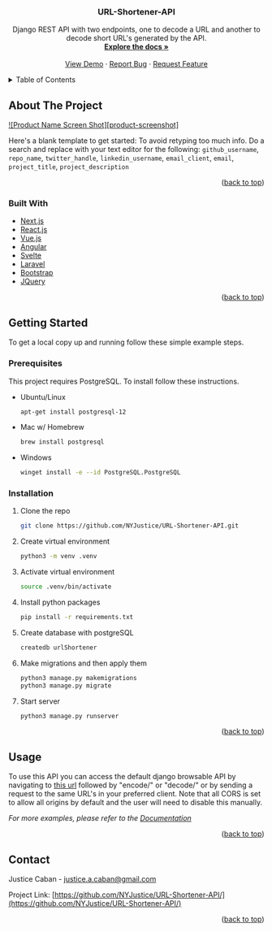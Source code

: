 <div id="top"></div>

<br />
<div align="center">
  <a href="https://github.com/NYJustice/URL-Shortener-API">
  </a>

<h3 align="center">URL-Shortener-API</h3>

  <p align="center">
    Django REST API with two endpoints, one to decode a URL and another to decode short URL's generated by the API.
    <br />
    <a href="https://github.com/NYJustice/URL-Shortener-API"><strong>Explore the docs »</strong></a>
    <br />
    <br />
    <a href="https://github.com/NYJustice/URL-Shortener-API">View Demo</a>
    ·
    <a href="https://github.com/NYJustice/URL-Shortener-API/issues">Report Bug</a>
    ·
    <a href="https://github.com/NYJustice/URL-Shortener-API/issues">Request Feature</a>
  </p>
</div>



<!-- TABLE OF CONTENTS -->
<details>
  <summary>Table of Contents</summary>
  <ol>
    <li>
      <a href="#about-the-project">About The Project</a>
    </li>
    <li>
      <a href="#getting-started">Getting Started</a>
      <ul>
        <li><a href="#prerequisites">Prerequisites</a></li>
        <li><a href="#installation">Installation</a></li>
      </ul>
    </li>
    <li><a href="#usage">Usage</a></li>
    <li><a href="#contact">Contact</a></li>
  </ol>
</details>



<!-- ABOUT THE PROJECT -->
## About The Project

[![Product Name Screen Shot][product-screenshot]](https://example.com)

Here's a blank template to get started: To avoid retyping too much info. Do a search and replace with your text editor for the following: `github_username`, `repo_name`, `twitter_handle`, `linkedin_username`, `email_client`, `email`, `project_title`, `project_description`

<p align="right">(<a href="#top">back to top</a>)</p>



### Built With

* [Next.js](https://nextjs.org/)
* [React.js](https://reactjs.org/)
* [Vue.js](https://vuejs.org/)
* [Angular](https://angular.io/)
* [Svelte](https://svelte.dev/)
* [Laravel](https://laravel.com)
* [Bootstrap](https://getbootstrap.com)
* [JQuery](https://jquery.com)

<p align="right">(<a href="#top">back to top</a>)</p>



<!-- GETTING STARTED -->
## Getting Started

To get a local copy up and running follow these simple example steps.

### Prerequisites

This project requires PostgreSQL. To install follow these instructions.
* Ubuntu/Linux
  ```sh
  apt-get install postgresql-12
  ```
* Mac w/ Homebrew
  ```sh
  brew install postgresql
  ```
* Windows
  ```sh
  winget install -e --id PostgreSQL.PostgreSQL
  ```

### Installation

1. Clone the repo
   ```sh
   git clone https://github.com/NYJustice/URL-Shortener-API.git
   ```
2. Create virtual environment
   ```sh
   python3 -m venv .venv
   ```
3. Activate virtual environment 
   ```sh
   source .venv/bin/activate
   ```
4. Install python packages
   ```sh
   pip install -r requirements.txt
   ```
5. Create database with postgreSQL
   ```sh
   createdb urlShortener
   ```
6. Make migrations and then apply them
   ```sh
   python3 manage.py makemigrations
   python3 manage.py migrate
   ```
7. Start server
   ```sh
   python3 manage.py runserver
   ```

<p align="right">(<a href="#top">back to top</a>)</p>

<!-- USAGE EXAMPLES -->
## Usage

To use this API you can access the default django browsable API by navigating to <a href="https://localhost:8000/">this url</a> followed by "encode/" or "decode/" or by sending a request to the same URL's in your preferred client. Note that all CORS is set to allow all origins by default and the user will need to disable this manually.

_For more examples, please refer to the [Documentation](https://example.com)_

<p align="right">(<a href="#top">back to top</a>)</p>

<!-- CONTACT -->
## Contact

Justice Caban - justice.a.caban@gmail.com

Project Link: [https://github.com/NYJustice/URL-Shortener-API/](https://github.com/NYJustice/URL-Shortener-API/)

<p align="right">(<a href="#top">back to top</a>)</p>
